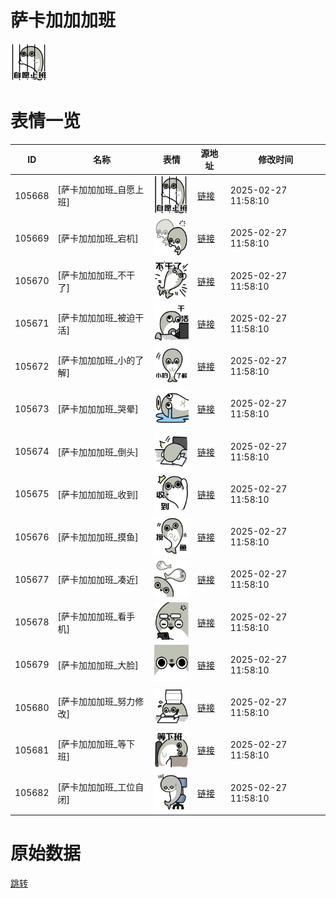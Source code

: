 # 萨卡加加加班

<img src="./cover.png" height="60" alt="cover" />

# 表情一览

|ID|名称|表情|源地址|修改时间|
|----|----|----|----|----|
|105668|[萨卡加加加班_自愿上班]|<img src="./pic/105668_%5B萨卡加加加班_自愿上班%5D.png" height="60" alt="自愿上班"/>|[链接](https://i0.hdslb.com/bfs/garb/3b7ae42309ec2c0f06d1160dd52f5a1675ae97ba.png)|2025-02-27 11:58:10|
|105669|[萨卡加加加班_宕机]|<img src="./pic/105669_%5B萨卡加加加班_宕机%5D.png" height="60" alt="宕机"/>|[链接](https://i0.hdslb.com/bfs/garb/903bba5026b8ac925273ef5cb9a0037685efeee1.png)|2025-02-27 11:58:10|
|105670|[萨卡加加加班_不干了]|<img src="./pic/105670_%5B萨卡加加加班_不干了%5D.png" height="60" alt="不干了"/>|[链接](https://i0.hdslb.com/bfs/garb/bdd2a4e604f05b021f915a666767fe3ead07431f.png)|2025-02-27 11:58:10|
|105671|[萨卡加加加班_被迫干活]|<img src="./pic/105671_%5B萨卡加加加班_被迫干活%5D.png" height="60" alt="被迫干活"/>|[链接](https://i0.hdslb.com/bfs/garb/4233c07d7498505522ac6a94e85f3d31eb466354.png)|2025-02-27 11:58:10|
|105672|[萨卡加加加班_小的了解]|<img src="./pic/105672_%5B萨卡加加加班_小的了解%5D.png" height="60" alt="小的了解"/>|[链接](https://i0.hdslb.com/bfs/garb/60e50d1787d402745720eeae3803c55c1804b0ad.png)|2025-02-27 11:58:10|
|105673|[萨卡加加加班_哭晕]|<img src="./pic/105673_%5B萨卡加加加班_哭晕%5D.png" height="60" alt="哭晕"/>|[链接](https://i0.hdslb.com/bfs/garb/0cff5a53748423b61ba3cae07ba85e98e776369b.png)|2025-02-27 11:58:10|
|105674|[萨卡加加加班_倒头]|<img src="./pic/105674_%5B萨卡加加加班_倒头%5D.png" height="60" alt="倒头"/>|[链接](https://i0.hdslb.com/bfs/garb/625b768065863974ecf12ae410b2c00abdb6a697.png)|2025-02-27 11:58:10|
|105675|[萨卡加加加班_收到]|<img src="./pic/105675_%5B萨卡加加加班_收到%5D.png" height="60" alt="收到"/>|[链接](https://i0.hdslb.com/bfs/garb/ab180c7474e703b081dab7406bbcc0a18e6b37ec.png)|2025-02-27 11:58:10|
|105676|[萨卡加加加班_摸鱼]|<img src="./pic/105676_%5B萨卡加加加班_摸鱼%5D.png" height="60" alt="摸鱼"/>|[链接](https://i0.hdslb.com/bfs/garb/dc197b7307798a96931ec77f87da059b5eeb2e02.png)|2025-02-27 11:58:10|
|105677|[萨卡加加加班_凑近]|<img src="./pic/105677_%5B萨卡加加加班_凑近%5D.png" height="60" alt="凑近"/>|[链接](https://i0.hdslb.com/bfs/garb/a6806d8fb460504eeb1aa824c445b6ed07800b62.png)|2025-02-27 11:58:10|
|105678|[萨卡加加加班_看手机]|<img src="./pic/105678_%5B萨卡加加加班_看手机%5D.png" height="60" alt="看手机"/>|[链接](https://i0.hdslb.com/bfs/garb/f025125a134037bcebfcf315282a779ddb7dea09.png)|2025-02-27 11:58:10|
|105679|[萨卡加加加班_大脸]|<img src="./pic/105679_%5B萨卡加加加班_大脸%5D.png" height="60" alt="大脸"/>|[链接](https://i0.hdslb.com/bfs/garb/0122e96f977bc0a1fe0901586bd1c301ecff7a0c.png)|2025-02-27 11:58:10|
|105680|[萨卡加加加班_努力修改]|<img src="./pic/105680_%5B萨卡加加加班_努力修改%5D.png" height="60" alt="努力修改"/>|[链接](https://i0.hdslb.com/bfs/garb/975e6d6d250b92a72bee4af2bee2c0d6169c942d.png)|2025-02-27 11:58:10|
|105681|[萨卡加加加班_等下班]|<img src="./pic/105681_%5B萨卡加加加班_等下班%5D.png" height="60" alt="等下班"/>|[链接](https://i0.hdslb.com/bfs/garb/98f5a2803a5eeb8ef521bb77a2c5665b5aabd58a.png)|2025-02-27 11:58:10|
|105682|[萨卡加加加班_工位自闭]|<img src="./pic/105682_%5B萨卡加加加班_工位自闭%5D.png" height="60" alt="工位自闭"/>|[链接](https://i0.hdslb.com/bfs/garb/614530ca777ffcb3bba6b1dda2ebaade1d257aa4.png)|2025-02-27 11:58:10|

# 原始数据

[跳转](./raw.json)

